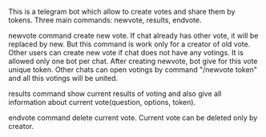 This is a telegram bot which allow to create votes and share them by tokens.
Three main commands: newvote, results, endvote.

newvote command create new vote. If chat already has other vote, it will be replaced by new. But this command is work only for
a creator of old vote. Other users can create new vote if chat does not have any votings. It is allowed only one bot per chat. After creating newvote, bot give for this vote unique token. Other chats can open votings by command "/newvote token" and all this votings will be united.

results command show current results of voting and also give all information about current vote(question, options, token).

endvote command delete current vote. Current vote can be deleted only by creator.
